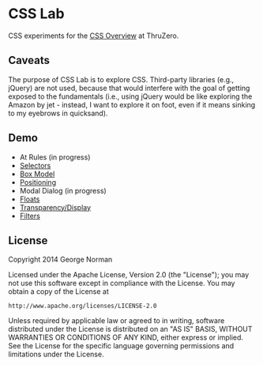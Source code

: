 # CSS Lab

CSS experiments for the [CSS Overview](http://www.thruzero.com/jcat3/apps/resources/resources.jsf?rid=css.overview) at ThruZero.

## Caveats

The purpose of CSS Lab is to explore CSS.
Third-party libraries (e.g., jQuery) are not used, because that would interfere with the goal of getting exposed to the fundamentals
(i.e., using jQuery would be like exploring the Amazon by jet - instead, I want to explore it on foot, even if it means sinking to my eyebrows in quicksand).

## Demo

* At Rules (in progress)
* [Selectors](http://www.thruzero.com/pages/jcat3/css-lab/selectors.html)
* [Box Model](http://www.thruzero.com/pages/jcat3/css-lab/boxModel.html)
* [Positioning](http://www.thruzero.com/pages/jcat3/css-lab/positioning.html)
* Modal Dialog (in progress)
* [Floats](http://www.thruzero.com/pages/jcat3/css-lab/floats.html)
* [Transparency/Display](http://www.thruzero.com/pages/jcat3/css-lab/transparencyDisplay.html)
* [Filters](http://www.thruzero.com/pages/jcat3/css-lab/filters.html)

## License

Copyright 2014 George Norman

Licensed under the Apache License, Version 2.0 (the "License");
you may not use this software except in compliance with the License.
You may obtain a copy of the License at

    http://www.apache.org/licenses/LICENSE-2.0

Unless required by applicable law or agreed to in writing, software
distributed under the License is distributed on an "AS IS" BASIS,
WITHOUT WARRANTIES OR CONDITIONS OF ANY KIND, either express or implied.
See the License for the specific language governing permissions and
limitations under the License.
